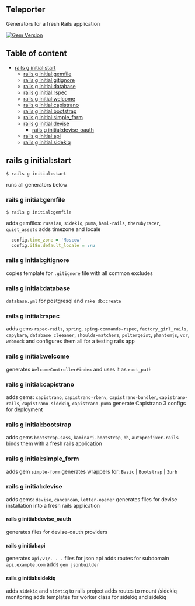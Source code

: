 Teleporter
----------
Generators for a fresh Rails application

[![Gem Version](https://badge.fury.io/rb/teleporter.svg)](http://badge.fury.io/rb/teleporter)


Table of content
----------------
* [rails g initial:start](#rails-g-initialstart)
  * [rails g initial:gemfile](#rails-g-initialgemfile)
  * [rails g initial:gitignore](#rails-g-initialgitignore)
  * [rails g initial:database](#rails-g-initialdatabase)
  * [rails g initial:rspec](#rails-g-initialrspec)
  * [rails g initial:welcome](#rails-g-initialwelcome)
  * [rails g initial:capistrano](#rails-g-initialcapistrano)
  * [rails g initial:bootstrap](#rails-g-initialbootstrap)
  * [rails g initial:simple_form](#rails-g-initialsimple_form)
  * [rails g initial:devise](#rails-g-initialdevise)
    * [rails g initial:devise_oauth](#rails-g-initialdevise_oauth)
  * [rails g initial:api](#rails-g-initialapi)
  * [rails g initial:sidekiq](#rails-g-initialsidekiq)

## rails g initial:start
```shell
$ rails g initial:start
```
runs all generators below

### rails g initial:gemfile
```shell
$ rails g initial:gemfile
```
adds gemfiles: `russian`, `sidekiq`, `puma`, `haml-rails`, `therubyracer`, `quiet_assets`
adds timezone and locale
```ruby
  config.time_zone = 'Moscow'
  config.i18n.default_locale = :ru
```

### rails g initial:gitignore
copies template for `.gitignore` file with all common excludes

### rails g initial:database
`database.yml` for postgresql and `rake db:create`

### rails g initial:rspec
adds gems `rspec-rails`, `spring`, `sping-commands-rspec`, `factory_girl_rails`, `capybara`, `database_cleeaner`, `shoulds-matchers`, `poltergeist`, `phantomjs`, `vcr`, `webmock`
and configures them all for a testing rails app

### rails g initial:welcome
generates `WelcomeController#index` and uses it as `root_path`

### rails g initial:capistrano
adds gems: `capistrano`, `capistrano-rbenv`, `capistrano-bundler`, `capistrano-rails`, `capistrano-sidekiq`, `capistrano-puma`
generate Capistrano 3 configs for deployment

### rails g initial:bootstrap
adds gems `bootstrap-sass`, `kaminari-bootstrap`, `bh`, `autoprefixer-rails`
binds them with a fresh rails application

### rails g initial:simple_form
adds gem `simple-form`
generates wrappers for: `Basic` | `Bootstrap` | `Zurb`

### rails g initial:devise
adds gems: `devise`, `cancancan`, `letter-opener`
generates files for devise installation into a fresh rails application

#### rails g initial:devise_oauth
generates files for devise-oauth providers

#### rails g initial:api
generates `api/v1/. . .` files for json api
adds routes for subdomain `api.example.com`
adds `gem jsonbuilder`

#### rails g initial:sidekiq
adds `sidekiq` and `sidetiq` to rails project
adds routes to mount /sidekiq monitoring
adds templates for worker class for sidekiq and sidekiq
